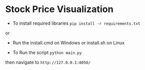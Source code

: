 # Stock Price Visualization

- To install required libraries
```pip install -r requirements.txt```

or

- Run the install.cmd on Windows or install.sh on Linux

- To Run the script
```python main.py```

then navigate to ```http://127.0.0.1:8050/```